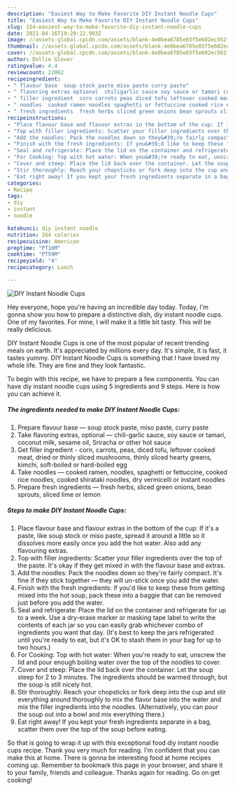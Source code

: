 ```yaml
---
description: "Easiest Way to Make Favorite DIY Instant Noodle Cups"
title: "Easiest Way to Make Favorite DIY Instant Noodle Cups"
slug: 154-easiest-way-to-make-favorite-diy-instant-noodle-cups
date: 2021-04-16T19:29:22.903Z
image: //assets-global.cpcdn.com/assets/blank-4e0bea6785e03f5e602ec562f230caae08da540cada707380b4fe1bbebba43da.png
thumbnail: //assets-global.cpcdn.com/assets/blank-4e0bea6785e03f5e602ec562f230caae08da540cada707380b4fe1bbebba43da.png
cover: //assets-global.cpcdn.com/assets/blank-4e0bea6785e03f5e602ec562f230caae08da540cada707380b4fe1bbebba43da.png
author: Dollie Glover
ratingvalue: 4.4
reviewcount: 22062
recipeingredient:
- " flavour base  soup stock paste miso paste curry paste"
- " flavoring extras optional  chiligarlic sauce soy sauce or tamari coconut milk sesame oil Sriracha or other hot sauce"
- " filler ingredient  corn carrots peas diced tofu leftover cooked meat dried or thinly sliced mushrooms thinly sliced hearty greens kimchi softboiled or hardboiled egg"
- " noodles  cooked ramen noodles spaghetti or fettuccine cooked rice noodles cooked shirataki noodles dry vermicelli or instant noodles"
- " fresh ingredients  fresh herbs sliced green onions bean sprouts sliced lime or lemon"
recipeinstructions:
- "Place flavour base and flavour extras in the bottom of the cup: If it&#39;s a paste, like soup stock or miso paste, spread it around a little so it dissolves more easily once you add the hot water. Also add any flavouring extras."
- "Top with filler ingredients: Scatter your filler ingredients over the top of the paste. It&#39;s okay if they get mixed in with the flavour base and extras."
- "Add the noodles: Pack the noodles down so they&#39;re fairly compact. It&#39;s fine if they stick together — they will un-stick once you add the water."
- "Finish with the fresh ingredients: If you&#39;d like to keep these from getting mixed into the hot soup, pack these into a baggie that can be removed just before you add the water."
- "Seal and refrigerate: Place the lid on the container and refrigerate for up to a week. Use a dry-erase marker or masking tape label to write the contents of each jar so you can easily grab whichever combo of ingredients you want that day. (It&#39;s best to keep the jars refrigerated until you&#39;re ready to eat, but it&#39;s OK to stash them in your bag for up to two hours.)"
- "For Cooking: Top with hot water: When you&#39;re ready to eat, unscrew the lid and pour enough boiling water over the top of the noodles to cover."
- "Cover and steep: Place the lid back over the container. Let the soup steep for 2 to 3 minutes. The ingredients should be warmed through, but the soup is still nicely hot."
- "Stir thoroughly: Reach your chopsticks or fork deep into the cup and stir everything around thoroughly to mix the flavor base into the water and mix the filler ingredients into the noodles. (Alternatively, you can pour the soup out into a bowl and mix everything there.)"
- "Eat right away! If you kept your fresh ingredients separate in a bag, scatter them over the top of the soup before eating."
categories:
- Recipe
tags:
- diy
- instant
- noodle

katakunci: diy instant noodle 
nutrition: 264 calories
recipecuisine: American
preptime: "PT10M"
cooktime: "PT59M"
recipeyield: "4"
recipecategory: Lunch

---
```



![DIY Instant Noodle Cups](//assets-global.cpcdn.com/assets/blank-4e0bea6785e03f5e602ec562f230caae08da540cada707380b4fe1bbebba43da.png)

Hey everyone, hope you're having an incredible day today. Today, I'm gonna show you how to prepare a distinctive dish, diy instant noodle cups. One of my favorites. For mine, I will make it a little bit tasty. This will be really delicious.

DIY Instant Noodle Cups is one of the most popular of recent trending meals on earth. It's appreciated by millions every day. It's simple, it is fast, it tastes yummy. DIY Instant Noodle Cups is something that I have loved my whole life. They are fine and they look fantastic.




To begin with this recipe, we have to prepare a few components. You can have diy instant noodle cups using 5 ingredients and 9 steps. Here is how you can achieve it.

<!--inarticleads1-->

##### The ingredients needed to make DIY Instant Noodle Cups:

1. Prepare  flavour base — soup stock paste, miso paste, curry paste
1. Take  flavoring extras, optional — chili-garlic sauce, soy sauce or tamari, coconut milk, sesame oil, Sriracha or other hot sauce
1. Get  filler ingredient - corn, carrots, peas, diced tofu, leftover cooked meat, dried or thinly sliced mushrooms, thinly sliced hearty greens, kimchi, soft-boiled or hard-boiled egg
1. Take  noodles — cooked ramen, noodles, spaghetti or fettuccine, cooked rice noodles, cooked shirataki noodles, dry vermicelli or instant noodles
1. Prepare  fresh ingredients — fresh herbs, sliced green onions, bean sprouts, sliced lime or lemon




<!--inarticleads2-->

##### Steps to make DIY Instant Noodle Cups:

1. Place flavour base and flavour extras in the bottom of the cup: If it&#39;s a paste, like soup stock or miso paste, spread it around a little so it dissolves more easily once you add the hot water. Also add any flavouring extras.
1. Top with filler ingredients: Scatter your filler ingredients over the top of the paste. It&#39;s okay if they get mixed in with the flavour base and extras.
1. Add the noodles: Pack the noodles down so they&#39;re fairly compact. It&#39;s fine if they stick together — they will un-stick once you add the water.
1. Finish with the fresh ingredients: If you&#39;d like to keep these from getting mixed into the hot soup, pack these into a baggie that can be removed just before you add the water.
1. Seal and refrigerate: Place the lid on the container and refrigerate for up to a week. Use a dry-erase marker or masking tape label to write the contents of each jar so you can easily grab whichever combo of ingredients you want that day. (It&#39;s best to keep the jars refrigerated until you&#39;re ready to eat, but it&#39;s OK to stash them in your bag for up to two hours.)
1. For Cooking: Top with hot water: When you&#39;re ready to eat, unscrew the lid and pour enough boiling water over the top of the noodles to cover.
1. Cover and steep: Place the lid back over the container. Let the soup steep for 2 to 3 minutes. The ingredients should be warmed through, but the soup is still nicely hot.
1. Stir thoroughly: Reach your chopsticks or fork deep into the cup and stir everything around thoroughly to mix the flavor base into the water and mix the filler ingredients into the noodles. (Alternatively, you can pour the soup out into a bowl and mix everything there.)
1. Eat right away! If you kept your fresh ingredients separate in a bag, scatter them over the top of the soup before eating.




So that is going to wrap it up with this exceptional food diy instant noodle cups recipe. Thank you very much for reading. I'm confident that you can make this at home. There is gonna be interesting food at home recipes coming up. Remember to bookmark this page in your browser, and share it to your family, friends and colleague. Thanks again for reading. Go on get cooking!
